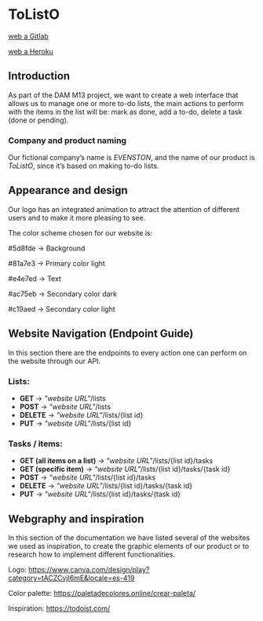 # ToListO 
[web a Gitlab](https://gitlab.com/MiquelOrtizGraupera/proyecto_m-13.git)

[web a Heroku](https://tolistoapi.herokuapp.com/)

## Introduction  
As part of the DAM M13 project, we want to create a web interface that allows us to manage one or more to-do lists, the main actions to perform with the items in the list will be: mark as done, add a to-do, delete a task (done or pending).


### Company and product naming  
Our fictional company’s name is _EVENSTON_, and the name of our product is _ToListO_, since it’s based on making to-do lists.


## Appearance and design
Our logo has an integrated animation to attract the attention of different users and to make it more pleasing to see.

The color scheme chosen for our website is:

#5d8fde → Background

#81a7e3 → Primary color light

#e4e7ed → Text

#ac75eb → Secondary color dark

#c19aed → Secondary color light


## Website Navigation (Endpoint Guide)
In this section there are the endpoints to every action one can perform on the website through our API.

### Lists:
* **GET** → *"website URL"*/lists
* **POST** → *"website URL"*/lists
* **DELETE** → *"website URL"*/lists/{list id}
* **PUT** → *"website URL"*/lists/{list id}

### Tasks / items:

* **GET (all items on a list)** → *"website URL"*/lists/{list id}/tasks
* **GET (specific item)** → *"website URL"*/lists/{list id}/tasks/{task id}
* **POST** → *"website URL"*/lists/{list id}/tasks
* **DELETE** → *"website URL"*/lists/{list id}/tasks/{task id}
* **PUT** → *"website URL"*/lists/{list id}/tasks/{task id}


## Webgraphy and inspiration
In this section of the documentation we have listed several of the websites we used as inspiration, to create the graphic elements of our product or to research how to implement different functionalities. 

Logo: https://www.canva.com/design/play?category=tACZCvjI6mE&locale=es-419 

Color palette: https://paletadecolores.online/crear-paleta/ 

Inspiration: https://todoist.com/ 

